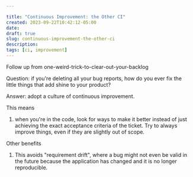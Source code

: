 ```yaml
---

title: "Continuous Improvement: the Other CI"
created: 2023-09-22T10:42:12-05:00
date: 
draft: true
slug: continuous-improvement-the-other-ci
description: 
tags: [ci, improvement]
---
```


Follow up from one-weird-trick-to-clear-out-your-backlog

Question: if you're deleting all your bug reports, how do you ever fix the little things that add shine to your product?

Answer: adopt a culture of continuous improvement.

This means
1. when you're in the code, look for ways to make it better instead of just achieving the exact acceptance criteria of the ticket. Try to always improve things, even if they are slightly out of scope.

Other benefits
1. This avoids "requirement drift", where a bug might not even be valid in the future because the application has changed and it is no longer reproducible.
